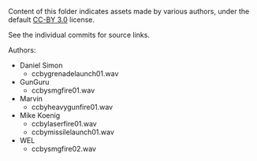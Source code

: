 Content of this folder indicates assets made by various authors, under the default [CC-BY 3.0](https://creativecommons.org/licenses/by/3.0/) license.

See the individual commits for source links.

Authors:

- Daniel Simon
  * ccbygrenadelaunch01.wav
- GunGuru
  * ccbysmgfire01.wav
- Marvin
  * ccbyheavygunfire01.wav
- Mike Koenig
  * ccbylaserfire01.wav
  * ccbymissilelaunch01.wav
- WEL
  * ccbysmgfire02.wav
